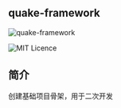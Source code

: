 ## quake-framework

![quake-framework](https://img.shields.io/badge/quake--framework-1.0-blue.svg)

![MIT Licence](https://badges.frapsoft.com/os/mit/mit.svg?v=103)


## 简介
创建基础项目骨架，用于二次开发
